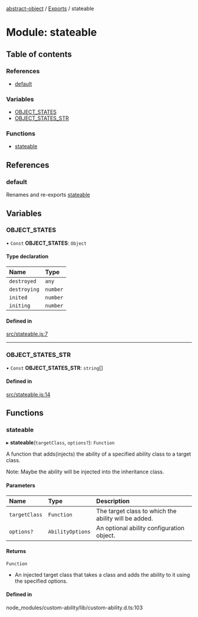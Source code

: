 [abstract-object](../README.md) / [Exports](../modules.md) / stateable

# Module: stateable

## Table of contents

### References

- [default](stateable.md#default)

### Variables

- [OBJECT\_STATES](stateable.md#object_states)
- [OBJECT\_STATES\_STR](stateable.md#object_states_str)

### Functions

- [stateable](stateable.md#stateable)

## References

### default

Renames and re-exports [stateable](stateable.md#stateable)

## Variables

### OBJECT\_STATES

• `Const` **OBJECT\_STATES**: `Object`

#### Type declaration

| Name | Type |
| :------ | :------ |
| `destroyed` | `any` |
| `destroying` | `number` |
| `inited` | `number` |
| `initing` | `number` |

#### Defined in

[src/stateable.js:7](https://github.com/snowyu/abstract-object/blob/5647f42/src/stateable.js#L7)

___

### OBJECT\_STATES\_STR

• `Const` **OBJECT\_STATES\_STR**: `string`[]

#### Defined in

[src/stateable.js:14](https://github.com/snowyu/abstract-object/blob/5647f42/src/stateable.js#L14)

## Functions

### stateable

▸ **stateable**(`targetClass`, `options?`): `Function`

A function that adds(injects) the ability of a specified ability class to a target class.

Note: Maybe the ability will be injected into the inheritance class.

#### Parameters

| Name | Type | Description |
| :------ | :------ | :------ |
| `targetClass` | `Function` | The target class to which the ability will be added. |
| `options?` | `AbilityOptions` | An optional ability configuration object. |

#### Returns

`Function`

- An injected target class that takes a class and adds the ability to it using the specified
                      options.

#### Defined in

node_modules/custom-ability/lib/custom-ability.d.ts:103
